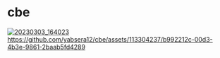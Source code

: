 # cbe

[![20230303_164023](https://github.com/yabsera12/cbe/assets/113304237/4030d6fc-8627-4104-bfc6-7da6b42f48c6)
](https://github.com/yabsera12/cbe/assets/113304237/b992212c-00d3-4b3e-9861-2baab5fd4289
)https://github.com/yabsera12/cbe/assets/113304237/b992212c-00d3-4b3e-9861-2baab5fd4289
